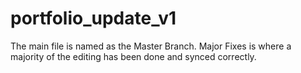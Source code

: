 # portfolio_update_v1

The main file is named as the Master Branch. 
Major Fixes is where a majority of the editing has been done and synced correctly. 
